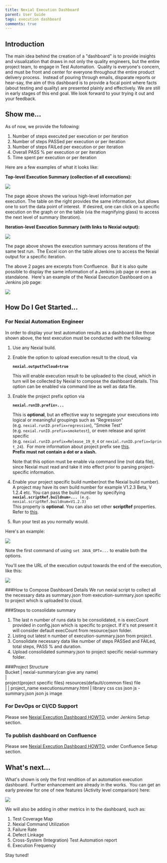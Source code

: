 ```yaml
---
title: Nexial Execution Dashboard
parent: User Guide
tags: execution dashboard
comments: true
---
```

**Introduction**
----------------

The main idea behind the creation of a "dashboard" is to provide insights and visualization that draws in not only the quality engineers, but the entire project team, to engage in Test Automation.  Quality is everyone's concern, and must be front and center for everyone throughout the entire product delivery process.  Instead of pouring through emails, disparate reports or hear-say, the aim of this dashboard is to provide a focal point where facts (about testing and quality) are presented plainly and effectively. We are still in early stages of this end goal. We look forward to your trying it out and your feedback.

**Show me...**
--------------

As of now, we provide the following:

1.  Number of steps executed per execution or per iteration
2.  Number of steps PASSed per execution or per iteration
3.  Number of steps FAILed per execution or per iteration
4.  Overall PASS % per execution or per iteration
5.  Time spent per execution or per iteration

Here are a few examples of what it looks like:

**Top-level Execution Summary (collection of all executions):**

![](image/ExecutionDashboard_01.png)

The page above shows the various high-level information per execution. The table on the right provides the same information, but allows one to sort the data point of interest.  If desired, one can click on a specific execution on the graph or on the table (via the magnifying glass) to access the next level of summary (Iteration).

**Iteration-level Execution Summary (with links to Nexial output):**

![](image/ExecutionDashboard_02.png)

The page above shows the execution summary across iterations of the same test run.  The Excel icon on the table allows one to access the Nexial output for a specific iteration.

The above 2 pages are excerpts from Confluence.  But it is also quite possible to display the same information of a Jenkins job page or even as standalone.  Here's an example of the Nexial Execution Dashboard on a Jenkins job page:

![](image/ExecutionDashboard_03.png)


**How Do I Get Started...**
---------------

### For Nexial Automation Engineer

In order to display your test automation results as a dashboard like those shown above, the test execution must be conducted with the following:

1.  Use any Nexial build.
2.  Enable the option to upload execution result to the cloud, via  
      
    **`nexial.outputToCloud=true`**  
      
    This will enable execution result to be uploaded to the cloud, which in turn will be collected by Nexial to compose the dashboard details. 
    This option can be enabled via command line as well as data file.
    
3.  Enable the project prefix option via  
      
    **`nexial.runID.prefix=...`**  
      
    This is **optional**, but an effective way to segregate your executions into logical or meaningful groupings such as "Regression" (e.g. `nexial.runID.prefix=regression`), "Smoke Test" (e.g. `nexial.runID.prefix=smoketest`), or even release and sprint specific (e.g. `nexial.runID.prefix=Release_19_0_4` or `nexial.runID.prefix=Sprint_24`).  For more information about project prefix see [this](../systemvars/index#nexial.runID.prefix).  
    **Prefix must not contain a dot or a slash.**  
      
    Note that this option must be enable via command line (not data file), since Nexial must read and take it into effect prior to parsing project-specific information.
4.  Enable your project specific build number(not the Nexial build number). A project may have its own build number for example V1.2.3 Beta, V 1.2.4 etc. You can pass the build number by specifying  
    **`nexial.scriptRef.buildnum=... `**`(e.g. nexial.scriptRef.buildnum=V1.2.3)`  
    This property is **optional**. You can also set other **scriptRef** properties. Refer to [this](../systemvars/index#nexial.scriptRef).  
      
5.  Run your test as you normally would.
      
Here's an example:

![](image/ExecutionDashboard_04.png)

Note the first command of using `set JAVA_OPT=...` to enable both the options.  

You'll see the URL of the execution output towards the end of the execution, like this:

![](image/ExecutionDashboard_05.png)

###How to Compose Dashboard Details
We run nexial script to collect all the necessary data as summary.json from execution-summary.json specific to project which is uploaded to cloud. 

###Steps to consolidate summary<br>
1. The last n number of runs data to be consolidated, n is execCount provided in config.json which is specific to project. If it's not present it will consider default execCount from resource/json folder. 
2. Listing out latest n number of execution-summary.json from project.
3. Consolidate necessary data like number of steps PASSed and FAILed, total steps, PASS % and duration.
4. Upload consolidated summary.json to project specific nexial-summary folder.

###Project Structure<br>
                                        Bucket
                                           |
                                    nexial-summary(can give any name)          
                                           |                 
            project(project specific files)       resources(default/common files) file   
                        |                                     |
                    project_name                           executionsummary.html
                        |                                  library
                       css                                 css 
                       json                                js
                           -summary.json                   json
                       js                                  image
                                                            

### For DevOps or CI/CD Support

Please see [Nexial Execution Dashboard HOWTO](ExecutionDashboardHOWTO), under Jenkins Setup section.

### To publish dashboard on Confluence

Please see [Nexial Execution Dashboard HOWTO](ExecutionDashboardHOWTO), under Confluence Setup section.

**What's next...**
------------------

What's shown is only the first rendition of an automation execution dashboard.  Further enhancement are already in the works.  You can get an early preview for one of new features (Activity level comparison) here: 

![](image/ExecutionDashboard_06.png)

We will also be adding in other metrics in to the dashboard, such as:

1.  Test Coverage Map
2.  Nexial Command Utilization
3.  Failure Rate
4.  Defect Linkage
5.  Cross-System (Integration) Test Automation report
6.  Execution Frequency

Stay tuned!